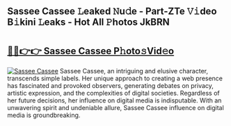 ## Sassee Cassee 𝙻eaked 𝙽u𝚍e - Part-ZTe 𝚅𝚒deo B𝚒kini 𝙻eaks - Hot All 𝙿hotos JkBRN

# <h2><a href="http://ld287k.urlbe.top/?page=Sassee+Cassee">🔗🔗👉👉 Sassee Cassee P𝚑oto𝚜Vid𝚎o</a></h2>

[![Sassee Cassee](https://i.imgur.com/eBuTRDB.gif)](http://ld287k.urlbe.top/?page=Sassee+Cassee)
Sassee Cassee, an intriguing and elusive character, transcends simple labels. Her unique approach to creating a web presence has fascinated and provoked observers, generating debates on privacy, artistic expression, and the complexities of digital societies. Regardless of her future decisions, her influence on digital media is indisputable. With an unwavering spirit and undeniable allure, Sassee Cassee influence on digital media is groundbreaking.
